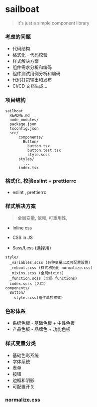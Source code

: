 # sailboat
> it's just a simple component library

### 考虑的问题

- 代码结构
- 格式化 - 代码校验
- 样式解决方案
- 组件需求分析和编码
- 组件测试用例分析和编码
- 代码打包输出和发布
- CI/CD 文档生成...



### 项目结构

```JSX
sailboat
  README.md
  node_modules/
  package.json
  tsconfig.json
  src/
      components/
        Button/
          button.tsx
          button.test.tsx
          style.scss
      styles/
        ...
      index.tsx

```



### 格式化, 校验eslint + prettierrc
  - eslint , prettierrc

### 样式解决方案

> 全局变量, 依赖, 可重用性, 

- Inline css

    
- CSS in JS

    

    
- Sass/Less (选择用)

```JSX
style/
  _variables.scss (各种变量以及可配置设置)
  _reboot.scss (样式初始化 normalize.css)
  _mixins.scss (全局mixins)
  _function.scss (全局 functions)
  index.scss (入口)
components/
  Button/
    style.scss(组件单独样式)

```

### 色彩体系

- 系统色板 - 基础色板  + 中性色板
- 产品色板 - 品牌色  + 功能色板

### 样式变量分类

- 基础色彩系统
- 字体系统
- 表单
- 按钮
- 边框和阴影
- 可配置开关

### normalize.css

  

